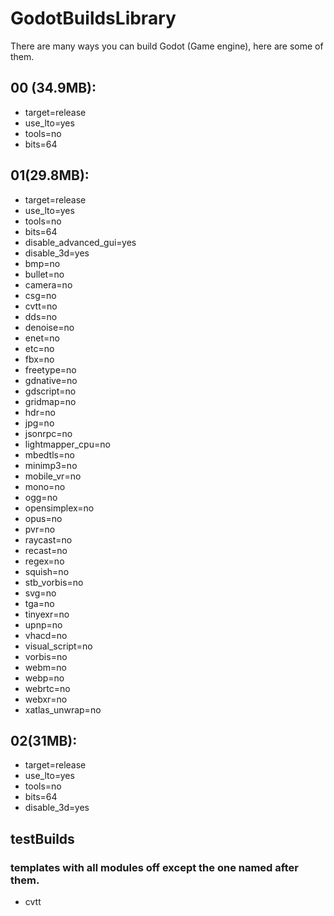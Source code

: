 # GodotBuildsLibrary

There are many ways you can build Godot (Game engine), here are some of them.

## 00 (34.9MB):
- target=release 
- use_lto=yes 
- tools=no 
- bits=64

## 01(29.8MB):
- target=release 
- use_lto=yes 
- tools=no 
- bits=64 
- disable_advanced_gui=yes 
- disable_3d=yes 
- bmp=no 
- bullet=no 
- camera=no 
- csg=no 
- cvtt=no 
- dds=no 
- denoise=no 
- enet=no 
- etc=no 
- fbx=no 
- freetype=no 
- gdnative=no 
- gdscript=no 
- gridmap=no 
- hdr=no 
- jpg=no 
- jsonrpc=no 
- lightmapper_cpu=no 
- mbedtls=no 
- minimp3=no 
- mobile_vr=no 
- mono=no 
- ogg=no 
- opensimplex=no 
- opus=no 
- pvr=no 
- raycast=no 
- recast=no 
- regex=no 
- squish=no 
- stb_vorbis=no 
- svg=no 
- tga=no 
- tinyexr=no 
- upnp=no 
- vhacd=no 
- visual_script=no 
- vorbis=no 
- webm=no 
- webp=no 
- webrtc=no 
- webxr=no 
- xatlas_unwrap=no

## 02(31MB):
- target=release 
- use_lto=yes 
- tools=no 
- bits=64 
- disable_3d=yes

## testBuilds
### templates with all modules off except the one named after them.
- cvtt

